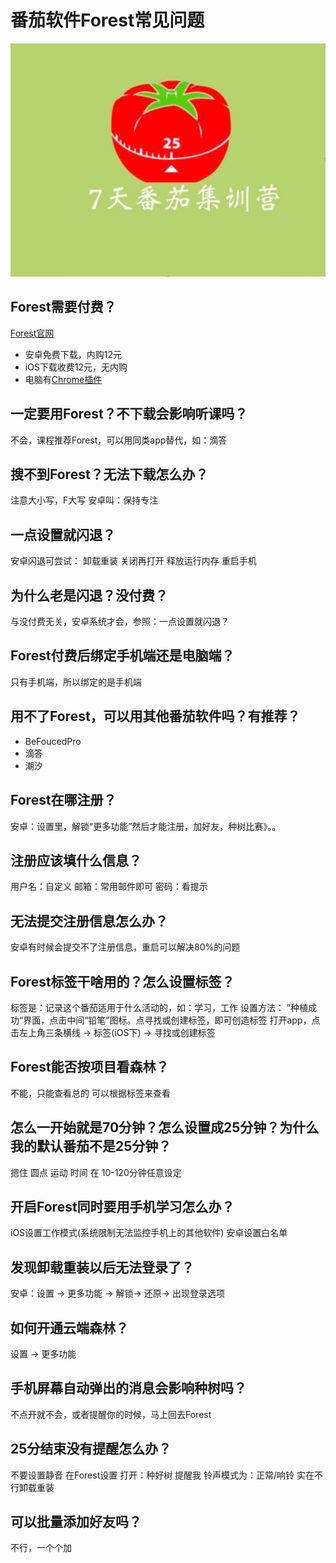 # 番茄软件Forest常见问题

![7天番茄集训营](./media/7天番茄集训营.jpg)

## Forest需要付费？

[Forest官网](https://www.forestapp.cc/)

- 安卓免费下载，内购12元
- iOS下载收费12元，无内购
- 电脑有[Chrome插件](https://chrome.google.com/webstore/detail/kjacjjdnoddnpbbcjilcajfhhbdhkpgk)

## 一定要用Forest？不下载会影响听课吗？

不会，课程推荐Forest，可以用同类app替代，如：滴答

## 搜不到Forest？无法下载怎么办？

注意大小写，F大写
安卓叫：保持专注

## 一点设置就闪退？

安卓闪退可尝试：
卸载重装
关闭再打开
释放运行内存
重启手机

## 为什么老是闪退？没付费？

与没付费无关，安卓系统才会，参照：一点设置就闪退？

## Forest付费后绑定手机端还是电脑端？

只有手机端，所以绑定的是手机端

## 用不了Forest，可以用其他番茄软件吗？有推荐？

- BeFoucedPro
- 滴答
- 潮汐

## Forest在哪注册？

安卓：设置里，解锁“更多功能”然后才能注册，加好友，种树比赛》。。

## 注册应该填什么信息？

用户名：自定义
邮箱：常用邮件即可
密码：看提示

## 无法提交注册信息怎么办？

安卓有时候会提交不了注册信息，重启可以解决80%的问题

## Forest标签干啥用的？怎么设置标签？

标签是：记录这个番茄适用于什么活动的，如：学习，工作
设置方法：
”种植成功“界面，点击中间“铅笔”图标。点寻找或创建标签，即可创造标签
打开app，点击左上角三条横线 -> 标签(iOS下)  -> 寻找或创建标签

## Forest能否按项目看森林？

不能，只能查看总的
可以根据标签来查看

## 怎么一开始就是70分钟？怎么设置成25分钟？为什么我的默认番茄不是25分钟？

摁住 圆点  运动
时间 在 10-120分钟任意设定

## 开启Forest同时要用手机学习怎么办？

iOS设置工作模式(系统限制无法监控手机上的其他软件)
安卓设置白名单

## 发现卸载重装以后无法登录了？

安卓：设置 -> 更多功能 -> 解锁-> 还原-> 出现登录选项

## 如何开通云端森林？

设置 -> 更多功能

## 手机屏幕自动弹出的消息会影响种树吗？

不点开就不会，或者提醒你的时候，马上回去Forest

## 25分结束没有提醒怎么办？

不要设置静音
在Forest设置 打开：种好树 提醒我
铃声模式为：正常/响铃
实在不行卸载重装

## 可以批量添加好友吗？

不行，一个个加

